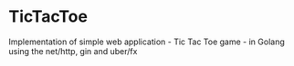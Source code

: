 # TicTacToe
Implementation of simple web application - Tic Tac Toe game - in Golang using the net/http, gin and uber/fx
